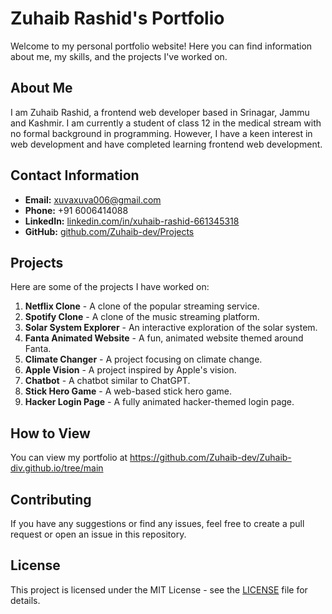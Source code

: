 # Zuhaib Rashid's Portfolio

Welcome to my personal portfolio website! Here you can find information about me, my skills, and the projects I've worked on.

## About Me

I am Zuhaib Rashid, a frontend web developer based in Srinagar, Jammu and Kashmir. I am currently a student of class 12 in the medical stream with no formal background in programming. However, I have a keen interest in web development and have completed learning frontend web development.

## Contact Information

- **Email:** [xuvaxuva006@gmail.com](mailto:xuvaxuva006@gmail.com)
- **Phone:** +91 6006414088
- **LinkedIn:** [linkedin.com/in/xuhaib-rashid-661345318](https://www.linkedin.com/in/xuhaib-rashid-661345318)
- **GitHub:** [github.com/Zuhaib-dev/Projects](https://github.com/Zuhaib-dev/Projects.git)

## Projects

Here are some of the projects I have worked on:

1. **Netflix Clone** - A clone of the popular streaming service.
2. **Spotify Clone** - A clone of the music streaming platform.
3. **Solar System Explorer** - An interactive exploration of the solar system.
4. **Fanta Animated Website** - A fun, animated website themed around Fanta.
5. **Climate Changer** - A project focusing on climate change.
6. **Apple Vision** - A project inspired by Apple's vision.
7. **Chatbot** - A chatbot similar to ChatGPT.
8. **Stick Hero Game** - A web-based stick hero game.
9. **Hacker Login Page** - A fully animated hacker-themed login page.

## How to View

You can view my portfolio at https://github.com/Zuhaib-dev/Zuhaib-div.github.io/tree/main

## Contributing

If you have any suggestions or find any issues, feel free to create a pull request or open an issue in this repository.

## License

This project is licensed under the MIT License - see the [LICENSE](LICENSE) file for details.

